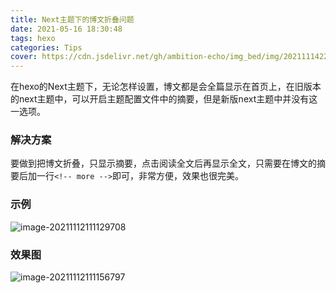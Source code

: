 ```yaml
---
title: Next主题下的博文折叠问题
date: 2021-05-16 18:30:48
tags: hexo
categories: Tips
cover: https://cdn.jsdelivr.net/gh/ambition-echo/img_bed/img/20211114222648.png
---
```

在hexo的Next主题下，无论怎样设置，博文都是会全篇显示在首页上，在旧版本的next主题中，可以开启主题配置文件中的摘要，但是新版next主题中并没有这一选项。
<!-- more -->
### 解决方案

要做到把博文折叠，只显示摘要，点击阅读全文后再显示全文，只需要在博文的摘要后加一行``` <!-- more --> ```即可，非常方便，效果也很完美。



### 示例

![image-20211112111129708](https://cdn.jsdelivr.net/gh/ambition-echo/img_bed/img/image-20211112111129708.png)

### 效果图

![image-20211112111156797](https://cdn.jsdelivr.net/gh/ambition-echo/img_bed/img/image-20211112111156797.png)